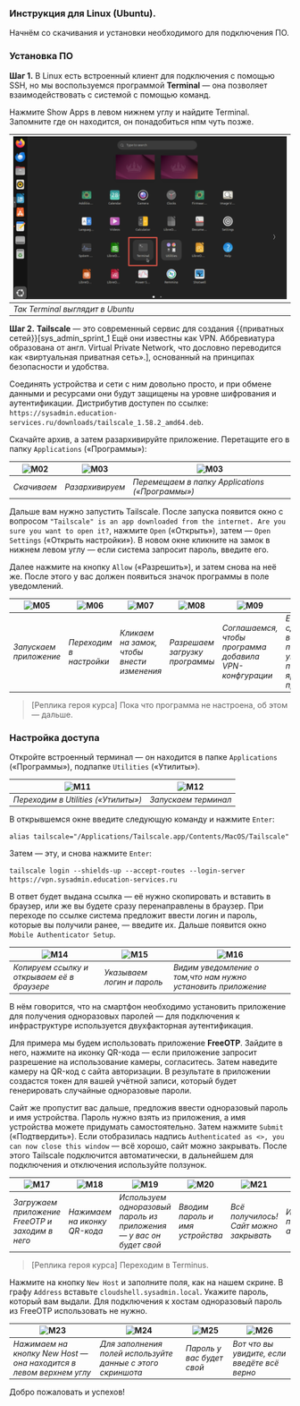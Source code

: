 ### Инструкция для Linux (Ubuntu).

Начнём со скачивания и установки необходимого для подключения ПО.

### Установка ПО

**Шаг 1.** В Linux есть встроенный клиент для подключения с помощью SSH, но мы воспользуемся программой **Terminal** — она позволяет взаимодействовать с системой с помощью команд. 

Нажмите Show Apps в левом нижнем углу и найдите Terminal. Запомните где он находится, он понадобиться нпм чуть позже.

|<img src="assets/L01.png" alt="l01">|
|-|
| _Так Terminal выглядит в Ubuntu_ |

**Шаг 2.** **Tailscale** — это современный сервис для создания {{приватных сетей}}[sys_admin_sprint_1 Ещё они известны как VPN. Аббревиатура образована от англ. Virtual Private Network, что дословно переводится как «виртуальная приватная сеть».], основанный на принципах безопасности и удобства. 

Соединять устройства и сети с ним довольно просто, и при обмене данными и ресурсами они будут защищены на уровне шифрования и аутентификации. Дистрибутив доступен по ссылке: `https://sysadmin.education-services.ru/downloads/tailscale_1.58.2_amd64.deb`.

Скачайте архив, а затем разархивируйте приложение. Перетащите его в папку `Applications` («Программы»):

|<img src="assets/macos/M02.png" alt="M02">|<img src="assets/macos/M03.png" alt="M03">|<img src="assets/macos/M04.png" alt="M03">|
|-|-|-|
| _Скачиваем_ | _Разархивируем_ | _Перемещаем в папку Applications («Программы»)_ |


Дальше вам нужно запустить Tailscale. После запуска появится окно с вопросом `"Tailscale" is an app downloaded from the internet. Are you sure you want to open it?`, нажмите `Open` («Открыть»), затем — `Open Settings` («Открыть настройки»). В новом окне кликните на замок в нижнем левом углу — если система запросит пароль, введите его. 

Далее нажмите на кнопку `Allow` («Разрешить»), и затем снова на неё же. После этого у вас должен появиться значок программы в поле уведомлений.

|<img src="assets/macos/M05.png" alt="M05">|<img src="assets/macos/M06.png" alt="M06">|<img src="assets/macos/M07.png" alt="M07">|<img src="assets/macos/M08.png" alt="M08">|<img src="assets/macos/M09.png" alt="M09">|<img src="assets/macos/M10.png" alt="M10">|
|-|-|-|-|-|-|
| _Запускаем приложение_ | _Переходим в настройки_ | _Кликаем на замок, чтобы внести изменения_ | _Разрешаем загрузку программы_| _Соглашаемся, чтобы программа добавила VPN-конфгурации_ | _Если всё сделано верно, в поле уведомлений появится ярлык приложения_|

>[Реплика героя курса] Пока что программа не настроена, об этом — дальше.

### Настройка доступа

Откройте встроенный терминал — он находится в папке `Applications` («Программы»), подпапке `Utilities` («Утилиты»).

|<img src="assets/macos/M11.png" alt="M11">|<img src="assets/macos/M12.png" alt="M12">|
|-|-|
| _Переходим в Utilities («Утилиты»)_ | _Запускаем терминал_ |

В открывшемся окне введите следующую команду и нажмите `Enter`:

```
alias tailscale="/Applications/Tailscale.app/Contents/MacOS/Tailscale"
```

Затем — эту, и снова нажмите `Enter`:

```
tailscale login --shields-up --accept-routes --login-server https://vpn.sysadmin.education-services.ru
```

В ответ будет выдана ссылка — её нужно скопировать и вставить в браузер, или же вы будете сразу перенаправлены в браузер. При переходе по ссылке система предложит ввести логин и пароль, которые вы получили ранее, — введите их. Дальше появится окно `Mobile Authenticator Setup`.

|<img src="assets/macos/M14.png" alt="M14">|<img src="assets/macos/M15.png" alt="M15">|<img src="assets/macos/M16.png" alt="M16">|
|-|-|-|
| _Копируем ссылку и открываем её в браузере_ | _Указываем логин и пароль_ | _Видим уведомление о том,что нам нужно установить приложение_ |


В нём говорится, что на смартфон необходимо установить приложение для получения одноразовых паролей — для подключения к инфраструктуре используется двухфакторная аутентификация. 

Для примера мы будем использовать приложение **FreeOTP**. Зайдите в него, нажмите на иконку QR-кода — если приложение запросит разрешение на использование камеры, согласитесь. Затем наведите камеру на QR-код с сайта авторизации. В результате в приложении создастся токен для вашей учётной записи, который будет генерировать случайные одноразовые пароли.

Сайт же пропустит вас дальше, предложив ввести одноразовый пароль и имя устройства. Пароль нужно взять из приложения, а имя устройства можете придумать самостоятельно. Затем нажмите `Submit` («Подтвердить»). Если отобразилась надпись `Authenticated as <>, you can now close this window` — всё хорошо, сайт можно закрывать. После этого Tailscale подключится автоматически, в дальнейшем для подключения и отключения используйте ползунок.

|<img src="assets/macos/M17.png" alt="M17">|<img src="assets/macos/M18.png" alt="M18">|<img src="assets/macos/M19.png" alt="M19">|<img src="assets/macos/M20.png" alt="M20">|<img src="assets/macos/M21.png" alt="M21">|<img src="assets/macos/M22.png" alt="M22">|
-|-|-|-|-|-
| _Загружаем приложение FreeOTP и заходим в него_| _Нажимаем на иконку QR-кода_ | _Используем одноразовый пароль из приложения — у вас он будет свой_ | _Вводим пароль и имя устройства_| _Всё получилось! Сайт можно закрывать_| _Итог: Tailscale подключился автоматически_ |

>[Реплика героя курса] Переходим в Terminus. 

Нажмите на кнопку `New Host` и заполните поля, как на нашем скрине. В графу `Address` вставьте `cloudshell.sysadmin.local`. Укажите пароль, который вам выдали. Для подключения к хостам одноразовый пароль из FreeOTP использовать не нужно.

|<img src="assets/macos/M23.png" alt="M23">|<img src="assets/macos/M24.png" alt="M24">|<img src="assets/macos/M25.png" alt="M25">|<img src="assets/macos/M26.png" alt="M26">|
|-|-|-|-|
| _Нажимаем на кнопку New Host — она находится в левом верхнем углу_ | _Для заполнения полей используйте данные с этого скриншота_ | _Пароль у вас будет свой_ | _Вот что вы увидите, если введёте всё верно_|

Добро пожаловать и успехов!
